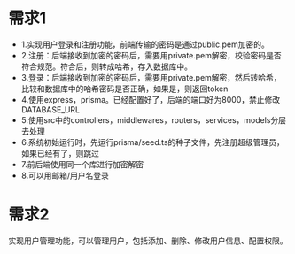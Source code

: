 # 需求1

- 1.实现用户登录和注册功能，前端传输的密码是通过public.pem加密的。
- 2.注册：后端接收到加密的密码后，需要用private.pem解密，校验密码是否符合规范。符合后，则转成哈希，存入数据库中。
- 3.登录：后端接收到加密的密码后，需要用private.pem解密，然后转哈希，比较和数据库中的哈希密码是否正确，如果是，则返回token
- 4.使用express，prisma。已经配置好了，后端的端口好为8000，禁止修改DATABASE_URL
- 5.使用src中的controllers，middlewares，routers，services，models分层去处理
- 6.系统初始运行时，先运行prisma/seed.ts的种子文件，先注册超级管理员，如果已经有了，则跳过
- 7.前后端使用同一个库进行加密解密
- 8.可以用邮箱/用户名登录

# 需求2

实现用户管理功能，可以管理用户，包括添加、删除、修改用户信息、配置权限。
